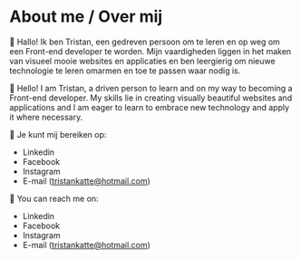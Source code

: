 # About me / Over mij

👋 Hallo! Ik ben Tristan, een gedreven persoon om te leren en op weg om een Front-end developer te worden. Mijn vaardigheden liggen in het maken van visueel mooie websites en applicaties en ben leergierig om nieuwe technologie te leren omarmen en toe te passen waar nodig is.


👋 Hello! I am Tristan, a driven person to learn and on my way to becoming a Front-end developer. My skills lie in creating visually beautiful websites and applications and I am eager to learn to embrace new technology and apply it where necessary.

📨 Je kunt mij bereiken op: 
- Linkedin
- Facebook
- Instagram
- E-mail (tristankatte@hotmail.com)

📨 You can reach me on: 
- Linkedin
- Facebook
- Instagram
- E-mail (tristankatte@hotmail.com)
